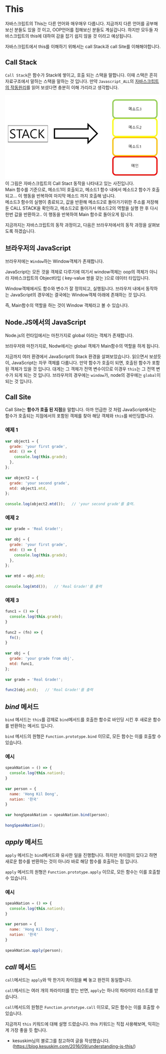 # This

자바스크립트의 This는 다른 언어와 매우매우 다릅니다. 지금까지 다른 언어를 공부해보신 분들도 있을 것 이고, OOP언어를 접해보신 분들도 계실겁니다. 하지만 모두들 자바스크립트의 this에 대하여 감을 잡기 쉽지 않을 것 이라고 예상됩니다.

자바스크립트에서 this를 이해하기 위해서는 call Stack과 call Site를 이해해야합니다.

## Call Stack
`Call Stack`은 함수가 Stack에 쌓이고, 호출 되는 스택을 말합니다. 이때 스택은 흔히 자료구조에서 말하는 스택을 말하는 것 입니다. 만약 `Javascript_ALL`의 [자바스크립트의 작동원리](https://github.com/junu126/JavaScript_All/blob/master/Base-Class/How-Does-JavaScript-Work.md)를 읽어 보셨다면 충분히 이해 가리라고 생각합니다.

![스택의 동작](How-Running-STACK.JPG)
이 그림은 자바스크립트의 Call Stact 동작을 나타내고 있는 사진입니다.  
Main 함수를 기준으로, 메소드1이 호출되고, 메소드1 함수 내에서 메소드2 함수가 호출되고... 이 행동을 반복하여 마지막 메소드 까지 호출해 냅니다.  
메소드3 함수의 실행이 종료되고, 값을 반환해 메소드2로 돌아가기위한 주소를 저장해둔 CALL STACK을 확인하고, 메소드2로 돌아가서 메소드2의 역할을 실행 한 후 다시 한번 값을 반환하고.. 이 행동을 반복하여 Main 함수로 돌아오게 됩니다.

지금까지는 자바스크립트의 동작 과정이고, 다음은 브라우저에서의 동작 과정을 살펴보도록 하겠습니다.

## 브라우저의 JavaScript
브라우저에는 `Window`하는 Window객체가 존재합니다.  

JavaScript는 모든 것을 객체로 다루기에 여기서 window객체는 oop의 객체가 아니라 자바스크립트의 Object타입 ( key-value 쌍을 갖는 )으로 데이터 타입입니다.  

Window객체에서도 함수와 변수가 잘 정의되고, 실행됩니다. 브라우저 내에서 동작하는 JavaScript의 경우에는 결국에는 Window객체 아래에 존재하는 것 입니다.

즉, Main함수의 역할을 하는 것이 Window 객체라고 볼 수 있습니다.

## Node.JS에서의 JavaScript
Node.js의 런타임에서는 마찬가지로 global 이라는 객체가 존재합니다.

브라우저와 마찬가지로, Nodw에서는 global 객체가 Main함수의 역할을 하게 됩니다.

지금까지 여러 환경에서 JavaScript의 Stack 환경을 살펴보았습니다. 읽으면서 보셨듯이, JavaScript는 자꾸 객체를 다룹니다. 만약 함수가 호출이 되면, 호출된 함수가 포함된 객체가 있을 것 입니다. 대게는 그 객체가 전역 변수이므로 이경우 `this`는 그 전역 변수가 되게 되는 것 입니다. 브라우저의 경우에는 `window`가, node의 경우에는 `global`이 되는 것 입니다.

## Call Site
Call Site는 **함수가 호출 된 지점**을 말합니다. 아까 언급한 것 처럼 JavaScript에서는 함수가 호출되는 지점에서의 포함된 객체를 찾아 해당 객체와 `this`를 바인딩합니다.

### 예제 1
```javascript
var object1 = {
  grade: 'your first grade',
  mtd: () => {
    console.log(this.grade);
  },
};

var object2 = {
  grade: 'your second grade',
  mtd: object1.mtd,
};

console.log(object2.mtd());   // 'your second grade'를 출력.
```

### 예제 2
```javascript
var grade = 'Real Grade!';

var obj = {
  grade: 'your first grade',
  mtd: () => {
    console.log(this.grade);
  },
};

var mtd = obj.mtd;

console.log(mtd());   // 'Real Grade!'를 출력
```

### 예제 3
```javascript
func1 = () => {
  console.log(this.grade);
}

func2 = (fn) => {
  fn();
}

var obj = {
  grade: 'your grade from obj',
  mtd: func1,
};

var grade = 'Real Grade!';

func2(obj.mtd);   // 'Real Grade!'를 출력
```

## *bind* 메서드
`bind` 메서드는 `this`를 강제로 `bind`메서드를 호출한 함수로 바인딩 시킨 후 새로운 함수를 반환하는 메서드 입니다.

`bind` 메서드의 원형은 `Function.prototype.bind` 이므로, 모든 함수는 이를 호출할 수 있습니다.

### 예시
```javascript
speakNation = () => {
  console.log(this.nation);
}

var person = {
  name: 'Hong Kil Dong',
  nation: '한국'
}

var hongSpeakNation = speakNation.bind(person);

hongSpeakNation();
```

## *apply* 메서드
`apply` 메서드는 `bind`메서드와 유사한 일을 진행합니다. 하지만 차이점이 있다고 하면 새로운 함수를 반환하는 것이 아니라 바로 해당 함수를 호출하는 점 입니다.

`apply` 메서드의 원형은 `Function.prototype.apply` 이므로, 모든 함수는 이를 호출할 수 있습니다.

### 예시
```javascript
speakNation = () => {
  console.log(this.nation);
}

var person = {
  name: 'Hong Kil Dong',
  nation: '한국'
}

speakNation.apply(person);
```

## *call* 메서드

`call`메서드는 `apply`와 딱 한가지 차이점을 빼 놓고 완전히 동일합니다.

`call`메서드는 여러 개의 파라미터를 받는 반면, `apply`는 하나의 파라미터 리스트를 받습니다.

`call`메서드의 원형은 `Function.prototype.call` 이므로, 모든 함수는 이를 호출할 수 있습니다.

지금까지 `this` 키워드에 대해 설명 드렸습니다. this 키워드는 직접 사용해보며, 익히는게 가장 좋을 듯 합니다.

* kesuskim님의 블로그를 참고하여 글을 작성했습니다.
(https://blog.kesuskim.com/2016/09/understanding-js-this/)